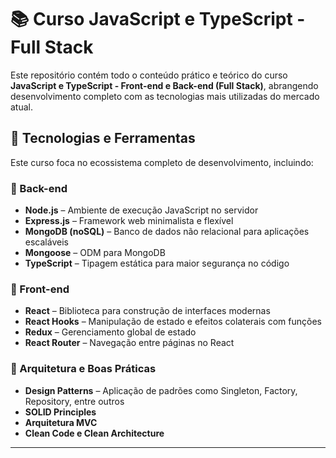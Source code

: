 # 📚 Curso JavaScript e TypeScript - Full Stack

Este repositório contém todo o conteúdo prático e teórico do curso **JavaScript e TypeScript - Front-end e Back-end (Full Stack)**, abrangendo desenvolvimento completo com as tecnologias mais utilizadas do mercado atual.

## 🚀 Tecnologias e Ferramentas

Este curso foca no ecossistema completo de desenvolvimento, incluindo:

### 🔧 Back-end
- **Node.js** – Ambiente de execução JavaScript no servidor
- **Express.js** – Framework web minimalista e flexível
- **MongoDB (noSQL)** – Banco de dados não relacional para aplicações escaláveis
- **Mongoose** – ODM para MongoDB
- **TypeScript** – Tipagem estática para maior segurança no código

### 🎨 Front-end
- **React** – Biblioteca para construção de interfaces modernas
- **React Hooks** – Manipulação de estado e efeitos colaterais com funções
- **Redux** – Gerenciamento global de estado
- **React Router** – Navegação entre páginas no React

### 🧠 Arquitetura e Boas Práticas
- **Design Patterns** – Aplicação de padrões como Singleton, Factory, Repository, entre outros
- **SOLID Principles**
- **Arquitetura MVC**
- **Clean Code e Clean Architecture**

---


